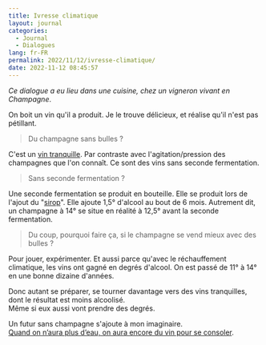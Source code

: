```yaml
---
title: Ivresse climatique
layout: journal
categories:
  - Journal
  - Dialogues
lang: fr-FR
permalink: 2022/11/12/ivresse-climatique/
date: 2022-11-12 08:45:57
---
```


_Ce dialogue a eu lieu dans une cuisine, chez un vigneron vivant en Champagne_.

On boit un vin qu'il a produit. Je le trouve délicieux, et réalise qu'il n'est pas pétillant.

> Du champagne sans bulles ?

C'est un [vin tranquille]. Par contraste avec l'agitation/pression des champagnes que l'on connaît. Ce sont des vins sans seconde fermentation.

> Sans seconde fermentation ?

Une seconde fermentation se produit en bouteille. Elle se produit lors de l'ajout du "[sirop]". Elle ajoute 1,5° d'alcool au bout de 6 mois. Autrement dit, un champagne à 14° se situe en réalité à 12,5° avant la seconde fermentation.

> Du coup, pourquoi faire ça, si le champagne se vend mieux avec des bulles ?

Pour jouer, expérimenter. Et aussi parce qu'avec le réchauffement climatique, les vins ont gagné en degrés d'alcool. On est passé de 11° à 14° en une bonne dizaine d'années.

Donc autant se préparer, se tourner davantage vers des vins tranquilles, dont le résultat est moins alcoolisé.\
Même si eux aussi vont prendre des degrés.

Un futur sans champagne s'ajoute à mon imaginaire.\
[Quand on n’aura plus d’eau, on aura encore du vin pour se consoler](/2022/10/15/route-f/).


[vin tranquille]: https://fr.wikipedia.org/wiki/Coteaux-champenois
[sirop]: https://fr.wikipedia.org/wiki/Liqueur_de_tirage